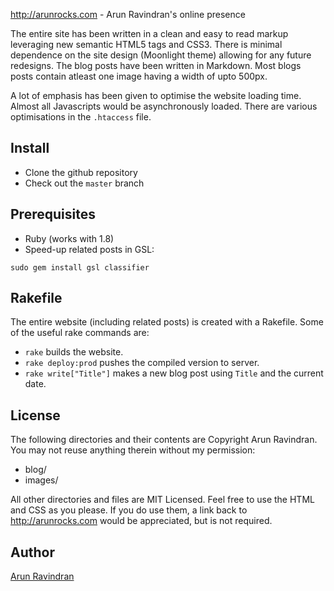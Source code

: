 http://arunrocks.com - Arun Ravindran's online presence

The entire site has been written in a clean and easy to read markup leveraging new semantic
HTML5 tags and CSS3. There is minimal dependence on the site design (Moonlight theme) allowing
for any future redesigns. The blog posts have been written in Markdown. Most blogs posts
contain atleast one image having a width of upto 500px.

A lot of emphasis has been given to optimise the website loading time. Almost all Javascripts
would be asynchronously loaded. There are various optimisations in the `.htaccess` file.

Install 
-------

* Clone the github repository
* Check out the `master` branch  

Prerequisites
-------------

* Ruby (works with 1.8)
* Speed-up related posts in GSL:

```sudo apt-get install gsl-bin libgsl0-dev
sudo gem install gsl classifier
```

Rakefile
-------------

The entire website (including related posts) is created with a Rakefile. Some of the useful rake commands are:

* `rake` builds  the website.
* `rake deploy:prod` pushes the compiled version to server.
* `rake write["Title"]` makes a new blog post using `Title` and the current date.


License
-------------

The following directories and their contents are Copyright Arun Ravindran. You may not reuse anything therein without my permission:

* blog/
* images/

All other directories and files are MIT Licensed. Feel free to use the HTML and CSS as you please. If you do use them, a link back to http://arunrocks.com would be appreciated, but is not required.


Author
-------------
[Arun Ravindran](http://twitter.com/arocks)
